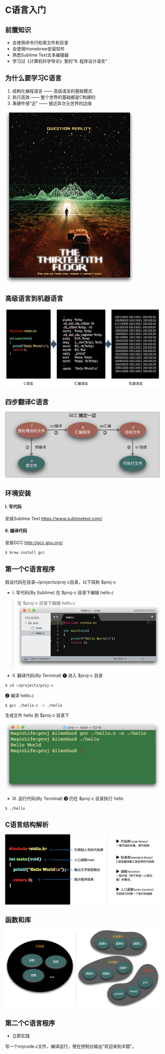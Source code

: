 # C语言入门



## 前置知识

* 会使用命令行检索文件和目录
* 会使用Homebrew安装软件
* 熟悉Sublime Text文本编辑器
* 学习过《计算机科学导论》里的“9. 程序设计语言”



## 为什么要学习C语言
<div class="table">
	<ol>
		<li>结构化编程语言 —— 高级语言的基础模式</li>
		<li>执行高效 —— 整个世界的基础都是C构建的</li>
		<li>离硬件很“近” —— 接近异次元世界的边缘</li>
	</ol>
	<img src="/data/images/1.png" width="420"/>
</div>



## 高级语言到机器语言

![语言层次](/data/images/langs.png)



## 四步翻译C语言
![gcc](/data/images/gcc.png)



## 环境安装

#### I. 写代码 
<content>安装Sublime Text https://www.sublimetext.com/</content>

#### II. 编译代码
<content>安装GCC http://gcc.gnu.org/</content>
```bash
$ brew install gcc
```



## 第一个C语言程序

<div class="alert">假设代码在目录~/projects/proj-c目录，以下简称 $proj-c</div>

* I. 写代码(By Sublime) 在 $proj-c 目录下编辑 hello.c

>在 $proj-c 目录下编辑 hello.c
![](/data/images/hello-source.png)


* II. 翻译代码(By Terminal)
❶ 进入 $proj-c 目录
```bash
$ cd ~/projects/proj-c
```
❷ 编译 hello.c
```bash
$ gcc ./hello.c -o ./hello
```
生成文件 hello 到 $proj-c 目录下

![](/data/images/hello-compile.png)


* III. 运行代码(By Terminal) 
❸ 仍在 $proj-c 目录执行 hello
```
$ ./hello
```



## C语言结构解析
![](/data/images/c-analysis.png)



## 函数和库
![](/data/images/library.png)



## 第二个C语言程序

* 立即实践
<div class="content">写一个mycode.c文件，编译运行，使在控制台输出“欢迎来到半圆”。</div>